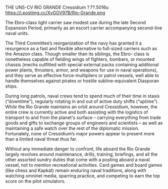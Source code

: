 THE UNS-CV RIO GRANDE
Cressidium
?.??.5016u
https://i.postimg.cc/XvGGV97B/Rio-Grande.png

The Ebro-class light carrier saw modest use during
the late Second Expansion Period, primarily as an
escort carrier accompanying second-line naval units.


The Third Committee’s reorganization of the navy has
granted it a resurgence as a fast and flexible
alternative to full-sized carriers such as the Amazon
class. Though smaller than its siblings, the Ebro-
class is nonetheless capable of fielding wings of
fighters, bombers, or mounted chassis (mechs
outfitted with special external packs containing
additional power plants, thrusters, armor, and
weapons for use in naval operations), and they serve
as effective force-multipliers or patrol vessels, well
able to handle themselves against pirates or hostile
subline-equivalent Diasporan ships.



During long patrols, naval crews tend to spend much
of their time in stasis (“downtime”), regularly rotating
in and out of active duty shifts (“uptime”). While the
Rio Grande maintains an orbit around Cressidium,
however, the entire crew is currently active and both
assisting with the logistics of transport to and from
the planet's surface – carrying everything from trade
goods and gifts to exchange groups of engineers and
scientists – as well as maintaining a safe watch over
the rest of the diplomatic mission. Fortunately, none
of Cressidium’s major powers appear to present
more than a limited naval threat thus far.


Without any immediate danger to confront, life
aboard the Rio Grande largely revolves around
maintenance, drills, training, briefings, and all the
other assorted sundry duties that come with a
posting aboard a naval vessel, not to mention
recreational activities. Card games and board games
(like chess and Kapkat) remain enduring naval
traditions, along with watching omninet media,
sparring practice, and competing to earn the top
score on the pilot simulators.